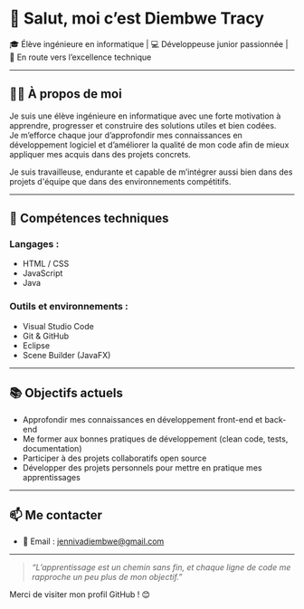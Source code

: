 # 👋 Salut, moi c’est Diembwe Tracy

🎓 Élève ingénieure en informatique | 💻 Développeuse junior passionnée | 🚀 En route vers l’excellence technique

---

## 🧑‍💻 À propos de moi

Je suis une élève ingénieure en informatique avec une forte motivation à apprendre, progresser et construire des solutions utiles et bien codées.  
Je m’efforce chaque jour d’approfondir mes connaissances en développement logiciel et d’améliorer la qualité de mon code afin de mieux appliquer mes acquis dans des projets concrets.

Je suis travailleuse, endurante et capable de m’intégrer aussi bien dans des projets d'équipe que dans des environnements compétitifs.

---

## 🔧 Compétences techniques

### Langages :
- HTML / CSS
- JavaScript
- Java

### Outils et environnements :
- Visual Studio Code
- Git & GitHub
- Eclipse
- Scene Builder (JavaFX)

---

## 📚 Objectifs actuels

- Approfondir mes connaissances en développement front-end et back-end
- Me former aux bonnes pratiques de développement (clean code, tests, documentation)
- Participer à des projets collaboratifs open source
- Développer des projets personnels pour mettre en pratique mes apprentissages

---


## 📫 Me contacter

- 📧 Email : jennivadiembwe@gmail.com

---

> *“L’apprentissage est un chemin sans fin, et chaque ligne de code me rapproche un peu plus de mon objectif.”*

Merci de visiter mon profil GitHub ! 😊

